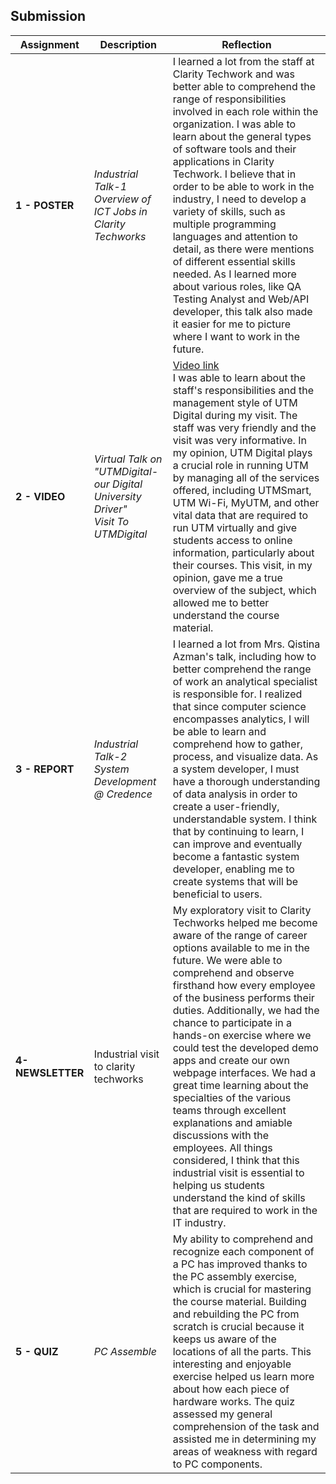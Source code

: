 ## Submission
| **Assignment** | **Description**  | **Reflection** |
| ----- |  ------ | ----- | 
| **1 - POSTER** | *Industrial Talk-1<br>Overview of ICT Jobs in Clarity Techworks* | I learned a lot from the staff at Clarity Techwork and was better able to comprehend the range of responsibilities involved in each role within the organization. I was able to learn about the general types of software tools and their applications in Clarity Techwork. I believe that in order to be able to work in the industry, I need to develop a variety of skills, such as multiple programming languages and attention to detail, as there were mentions of different essential skills needed. As I learned more about various roles, like QA Testing Analyst and Web/API developer, this talk also made it easier for me to picture where I want to work in the future. | 
| **2 - VIDEO** | *Virtual Talk on "UTMDigital- our Digital University Driver"<br>Visit To UTMDigital* | [Video link](https://drive.google.com/file/d/1dDFoLoXUEoc9mpdpDdKMQQEs3vR-gZ7C/view)<br> I was able to learn about the staff's responsibilities and the management style of UTM Digital during my visit. The staff was very friendly and the visit was very informative. In my opinion, UTM Digital plays a crucial role in running UTM by managing all of the services offered, including UTMSmart, UTM Wi-Fi, MyUTM, and other vital data that are required to run UTM virtually and give students access to online information, particularly about their courses. This visit, in my opinion, gave me a true overview of the subject, which allowed me to better understand the course material. | 
| **3 - REPORT** | *Industrial Talk-2<br>System Development @ Credence* | I learned a lot from Mrs. Qistina Azman's talk, including how to better comprehend the range of work an analytical specialist is responsible for. I realized that since computer science encompasses analytics, I will be able to learn and comprehend how to gather, process, and visualize data. As a system developer, I must have a thorough understanding of data analysis in order to create a user-friendly, understandable system. I think that by continuing to learn, I can improve and eventually become a fantastic system developer, enabling me to create systems that will be beneficial to users. | 
| **4-NEWSLETTER** |Industrial visit to clarity techworks  | My exploratory visit to Clarity Techworks helped me become aware of the range of career options available to me in the future. We were able to comprehend and observe firsthand how every employee of the business performs their duties. Additionally, we had the chance to participate in a hands-on exercise where we could test the developed demo apps and create our own webpage interfaces. We had a great time learning about the specialties of the various teams through excellent explanations and amiable discussions with the employees. All things considered, I think that this industrial visit is essential to helping us students understand the kind of skills that are required to work in the IT industry. |
| **5 - QUIZ** | *PC Assemble* | My ability to comprehend and recognize each component of a PC has improved thanks to the PC assembly exercise, which is crucial for mastering the course material. Building and rebuilding the PC from scratch is crucial because it keeps us aware of the locations of all the parts. This interesting and enjoyable exercise helped us learn more about how each piece of hardware works. The quiz assessed my general comprehension of the task and assisted me in determining my areas of weakness with regard to PC components. |

